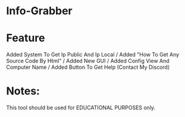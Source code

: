 # Info-Grabber
# Feature

Added System To Get Ip Public And Ip Local /
Added "How To Get Any Source Code By Html" /
Added New GUI /
Added Config View And Computer Name /
Added Button To Get Help (Contact My Discord)

# Notes:

This tool should be used for EDUCATIONAL PURPOSES only.
